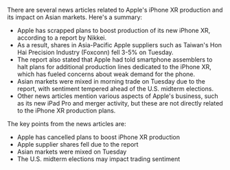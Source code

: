 There are several news articles related to Apple's iPhone XR production and its impact on Asian markets. Here's a summary:

* Apple has scrapped plans to boost production of its new iPhone XR, according to a report by Nikkei.
* As a result, shares in Asia-Pacific Apple suppliers such as Taiwan's Hon Hai Precision Industry (Foxconn) fell 3-5% on Tuesday.
* The report also stated that Apple had told smartphone assemblers to halt plans for additional production lines dedicated to the iPhone XR, which has fueled concerns about weak demand for the phone.
* Asian markets were mixed in morning trade on Tuesday due to the report, with sentiment tempered ahead of the U.S. midterm elections.
* Other news articles mention various aspects of Apple's business, such as its new iPad Pro and merger activity, but these are not directly related to the iPhone XR production plans.

The key points from the news articles are:

* Apple has cancelled plans to boost iPhone XR production
* Apple supplier shares fell due to the report
* Asian markets were mixed on Tuesday
* The U.S. midterm elections may impact trading sentiment